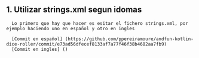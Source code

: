 ## 1. Utilizar strings.xml segun idomas

      Lo primero que hay que hacer es esitar el fichero strings.xml, por ejemplo haciendo uno en español y otro en ingles
      
      [Commit en español] (https://github.com/ppereiramoure/andfun-kotlin-dice-roller/commit/e73ad56dfecef8133af7a77f46f38b4682aa7fb9)
      [Commit en ingles] ()
      
